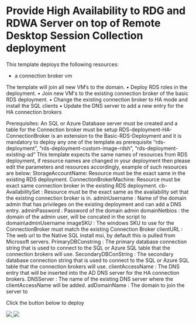﻿# Provide High Availability to RDG and RDWA Server on top of Remote Desktop Session Collection deployment

This template deploys the following resources:

<ul><li>a connection broker vm</li></ul>

The template will join all new VM’s to the domain.
•	Deploy RDS roles in the deployment.
•	Join new VM's to the existing connection broker of the basic RDS deployment.
•	Change the existing connection broker to HA mode and install the SQL clients
•	Update the DNS server to add a new entry for the HA connection brokers


Prerequisites:
An SQL or Azure Database server must be created and a table for the Connection broker must be setup
RDS-deployment-HA-ConnectionBroker is an extension to the Basic-RDS-Deployment and it is mandatory to deploy any one of the template as prerequisite “rds-deployment”, “rds-deployment-custom-image-rdsh”, “rds-deployment-existing-ad”
This template expects the same names of resources from RDS deployment, if resource names are changed in your deployment then please edit the parameters and resources accordingly, example of such resources are below:
StorageAccountName: Resource must be the exact same in the existing RDS deployment.
ConnectionBrokerMachine: Resource must be exact same connection broker in the existing RDS deployment.
cb-AvailabilitySet : Resource must be the exact same as the availability set that the existing connection broker is in.
adminUsername : Name of the domain admin that has privileges on the existing deployment and can add a DNS entry.
adminPassword : Password of the domain admin
domainNetbios : the domain of the admin user, will be concated in the script to domain\adminUsername
imageSKU : The windows SKU to use for the ConnectionBroker must match the existing Connection Broker
clientURL : The web url to the Native SQL install msi, by default this is pulled from Microsoft servers.
PrimaryDBConstring :  The primary database connection string that is used to connect to the SQL or Azure SQL table that the connection brokers will use.
SecondaryDBConString : The secondary database connection string that is used to connect to the SQL or Azure SQL table that the connection brokers will use.
clientAccessName : The DNS entry that will be inserted into the AD DNS server for the HA connection brokers.
DNSServer : The name of the existing DNS server where the clientAccessName will be added.
adDomainName : The domain to join the server to

Click the button below to deploy

<a href="https://portal.azure.com/#create/Microsoft.Template/uri/https%3A%2F%2Fraw.githubusercontent.com%2Fklondon71%2Fazure-quickstart-templates%2Fmaster%2Frds-deployment-ha-connectionbroker%2Fazuredeploy.json" target="_blank">
    <img src="http://azuredeploy.net/deploybutton.png"/>
</a>
<a href="http://armviz.io/#/?load=https%3A%2F%2Fraw.githubusercontent.com%2Fklondon71%2Fazure-quickstart-templates%2Fmaster%2Frds-deployment-ha-connectionbroker%2Fazuredeploy.json" target="_blank">
    <img src="http://armviz.io/visualizebutton.png"/>
</a>